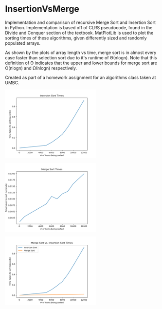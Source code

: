 # InsertionVsMerge
Implementation and comparison of recursive Merge Sort and Insertion Sort in Python. Implementation is based off of CLRS pseudocode, found in the Divide and Conquer section of the textbook. MatPlotLib is used to plot the sorting times of these algorithms, given differently sized and randomly populated arrays. 

As shown by the plots of array length vs time, merge sort is in almost every case faster than selection sort due to it's runtime of Θ(nlogn). Note that this definition of Θ indicates that the upper and lower bounds for merge sort are O(nlogn) and Ω(nlogn) respectively. 

Created as part of a homework assignment for an algorithms class taken at UMBC. 

<img
  src="Insertion_Sort_times.png"
  alt="Alt text"
  title="Optional title"
  style="display: inline-block; margin: 0 auto; max-width: 300px">
  
<img
   src="Merge_Sort_Times.png"
   alt="Alt text"
   title="Optional title"
   style="display: inline-block; margin: 0 auto; max-width: 300px">
  
  <img
    src="Merge vs Insert.png"
    alt="Alt text"
    title="Optional title"
    style="display: inline-block; margin: 0 auto; max-width: 300px">
    

